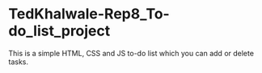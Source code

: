 # TedKhalwale-Rep8_To-do_list_project
This is a simple HTML, CSS and JS to-do list which you can add or delete tasks.
